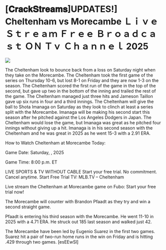 # [𝐂𝐫𝐚𝐜𝐤𝐒𝐭𝐫𝐞𝐚𝐦𝐬]UPDATES!] Cheltenham vs Morecambe Ｌｉｖｅ Ｓｔｒｅａｍ Ｆｒｅｅ Ｂｒｏａｄｃａｓｔ ＯＮ Ｔｖ Ｃｈａｎｎｅｌ  2025  
  
  
[![](https://i.imgur.com/qSNzIqt.png)](https://movie.rssnews.media/GpZUskbNH.php)  
  
The Cheltenham look to bounce back from a loss on Saturday night when they take on the Morecambe. The Cheltenham took the first game of the series on Thursday 10-6, but lost 8-1 on Friday and they are now 1-3 on the season. The Cheltenham scored the first run of the game in the top of the second, but gave up two in the bottom of the inning and trailed the rest of the game. The Cheltenham managed just three hits and Jameson Taillon gave up six runs in four and a third innings. The Cheltenham will give the ball to Shota Imanaga on Saturday as they look to clinch at least a series split with the Morecambe. Imanaga will be making his second start this season after he pitched against the Los Angeles Dodgers in Japan. The Cheltenham would lose the game, but Imanaga was great as he pitched four innings without giving up a hit. Imanaga is in his second season with the Cheltenham and he was great in 2025 as he went 15-3 with a 2.91 ERA.

How to Watch Cheltenham at Morecambe Today:

Game Date: Saturday, , 2025

Game Time: 8:00 p.m. ET

LIVE SPORTS & TV WITHOUT CABLE
Start your free trial. No commitment. Cancel anytime.
Start Free Trial
TV: MLB.TV – Cheltenham

Live stream the Cheltenham at Morecambe game on Fubo: Start your free trial now!

The Morecambe will counter with Brandon Pfaadt as they try and win a second straight game.

Pfaadt is entering his third season with the Morecambe. He went 11-10 in 2025 with a 4.71 ERA. He struck out 185 last season and walked just 42.

The Morecambe have been led by Eugenio Suarez in the first two games. Suarez hit a pair of two-run home runs in the win on Friday and is hitting .429 through two games. [esEEwSl]
